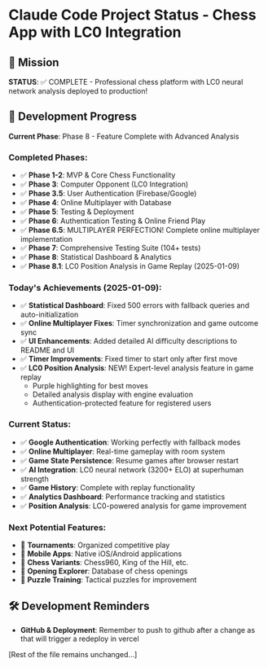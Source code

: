 # Claude Code Project Status - Chess App with LC0 Integration

## 🎯 Mission
**STATUS**: ✅ COMPLETE - Professional chess platform with LC0 neural network analysis deployed to production!

## 📍 Development Progress
**Current Phase**: Phase 8 - Feature Complete with Advanced Analysis

### Completed Phases:
- ✅ **Phase 1-2**: MVP & Core Chess Functionality
- ✅ **Phase 3**: Computer Opponent (LC0 Integration) 
- ✅ **Phase 3.5**: User Authentication (Firebase/Google)
- ✅ **Phase 4**: Online Multiplayer with Database
- ✅ **Phase 5**: Testing & Deployment
- ✅ **Phase 6**: Authentication Testing & Online Friend Play
- ✅ **Phase 6.5**: MULTIPLAYER PERFECTION! Complete online multiplayer implementation
- ✅ **Phase 7**: Comprehensive Testing Suite (104+ tests)
- ✅ **Phase 8**: Statistical Dashboard & Analytics
- ✅ **Phase 8.1**: LC0 Position Analysis in Game Replay (2025-01-09)

### Today's Achievements (2025-01-09):
- ✅ **Statistical Dashboard**: Fixed 500 errors with fallback queries and auto-initialization
- ✅ **Online Multiplayer Fixes**: Timer synchronization and game outcome sync
- ✅ **UI Enhancements**: Added detailed AI difficulty descriptions to README and UI
- ✅ **Timer Improvements**: Fixed timer to start only after first move
- ✅ **LC0 Position Analysis**: NEW! Expert-level analysis feature in game replay
  - Purple highlighting for best moves
  - Detailed analysis display with engine evaluation
  - Authentication-protected feature for registered users

### Current Status:
- ✅ **Google Authentication**: Working perfectly with fallback modes
- ✅ **Online Multiplayer**: Real-time gameplay with room system
- ✅ **Game State Persistence**: Resume games after browser restart
- ✅ **AI Integration**: LC0 neural network (3200+ ELO) at superhuman strength
- ✅ **Game History**: Complete with replay functionality
- ✅ **Analytics Dashboard**: Performance tracking and statistics
- ✅ **Position Analysis**: LC0-powered analysis for game improvement

### Next Potential Features:
- 🔮 **Tournaments**: Organized competitive play
- 🔮 **Mobile Apps**: Native iOS/Android applications
- 🔮 **Chess Variants**: Chess960, King of the Hill, etc.
- 🔮 **Opening Explorer**: Database of chess openings
- 🔮 **Puzzle Training**: Tactical puzzles for improvement

## 🛠 Development Reminders
- **GitHub & Deployment**: Remember to push to github after a change as that will trigger a redeploy in vercel

[Rest of the file remains unchanged...]